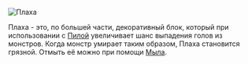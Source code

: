 ![Плаха](block:betterwithmods:aesthetic)

Плаха - это, по большей части, декоративный блок, который при использовании с [Пилой](saw.md) увеличивает шанс выпадения голов из монстров.
Когда монстр умирает таким образом, Плаха становится грязной. Отмыть её можно при помощи [Мыла](../items/soap.md).
